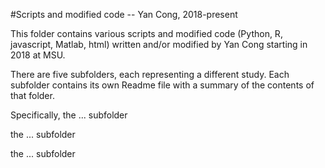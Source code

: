 #Scripts and modified code -- Yan Cong, 2018-present

This folder contains various scripts and modified code (Python, R, javascript, Matlab, html) written and/or modified by Yan Cong starting in 2018 at MSU.

There are five subfolders, each representing a different study. Each subfolder contains its own Readme file with a summary of the contents of that folder.

Specifically, the ... subfolder 

the ... subfolder 

the ... subfolder
